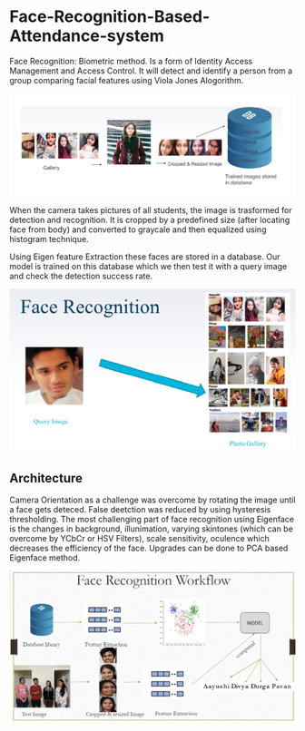 # Face-Recognition-Based-Attendance-system

Face Recognition: Biometric method. Is a form of Identity Access Management and Access Control. It will detect and identify a person from a group comparing facial features using Viola Jones Alogorithm. 

![](https://github.com/aayushi-95/Face-Recognition-Based-Attendance-system/blob/master/samples/database%20workflow.PNG)

When the camera takes pictures of all students, the image is trasformed for detection and recognition. It is cropped by a predefined size (after locating face from body) and converted to graycale and then equalized using histogram technique. 

Using Eigen feature Extraction these faces are stored in a database. Our model is trained on this database which we then test it with a query image and check the detection success rate.

![](https://github.com/aayushi-95/Face-Recognition-Based-Attendance-system/blob/master/samples/Capture.PNG)

## Architecture

Camera Orientation as a challenge was overcome by rotating the image until a face gets deteced.
False deetction was reduced by using hysteresis thresholding. 
The most challenging part of face recognition using Eigenface is the changes in background, illunimation, varying skintones (which can be overcome by YCbCr or HSV Filters), scale sensitivity, oculence which decreases the efficiency of the face. Upgrades can be done to PCA based Eigenface method.

![](https://github.com/aayushi-95/Face-Recognition-Based-Attendance-system/blob/master/samples/flowchart.PNG)
